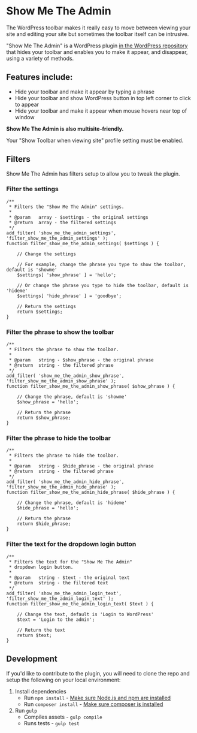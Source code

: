 # Show Me The Admin

The WordPress toolbar makes it really easy to move between viewing your site and editing your site but sometimes the toolbar itself can be intrusive.

"Show Me The Admin" is a WordPress plugin [in the WordPress repository](https://wordpress.org/plugins/show-me-the-admin/) that hides your toolbar and enables you to make it appear, and disappear, using a variety of methods.

## Features include:
* Hide your toolbar and make it appear by typing a phrase
* Hide your toolbar and show WordPress button in top left corner to click to appear
* Hide your toolbar and make it appear when mouse hovers near top of window

**Show Me The Admin is also multisite-friendly.**

Your "Show Toolbar when viewing site" profile setting must be enabled.

## Filters

Show Me The Admin has filters setup to allow you to tweak the plugin.

### Filter the settings
    /**
     * Filters the "Show Me The Admin" settings.
     *
     * @param   array - $settings - the original settings
     * @return  array - the filtered settings
     */
    add_filter( 'show_me_the_admin_settings', 'filter_show_me_the_admin_settings' );
    function filter_show_me_the_admin_settings( $settings ) {

        // Change the settings

        // For example, change the phrase you type to show the toolbar, default is 'showme'
        $settings[ 'show_phrase' ] = 'hello';

        // Or change the phrase you type to hide the toolbar, default is 'hideme'
        $settings[ 'hide_phrase' ] = 'goodbye';

        // Return the settings
        return $settings;
    }

### Filter the phrase to show the toolbar
    /**
     * Filters the phrase to show the toolbar.
     *
     * @param   string - $show_phrase - the original phrase
     * @return  string - the filtered phrase
     */
    add_filter( 'show_me_the_admin_show_phrase', 'filter_show_me_the_admin_show_phrase' );
    function filter_show_me_the_admin_show_phrase( $show_phrase ) {

        // Change the phrase, default is 'showme'
        $show_phrase = 'hello';

        // Return the phrase
        return $show_phrase;
    }

### Filter the phrase to hide the toolbar
    /**
     * Filters the phrase to hide the toolbar.
     *
     * @param   string - $hide_phrase - the original phrase
     * @return  string - the filtered phrase
     */
    add_filter( 'show_me_the_admin_hide_phrase', 'filter_show_me_the_admin_hide_phrase' );
    function filter_show_me_the_admin_hide_phrase( $hide_phrase ) {

        // Change the phrase, default is 'hideme'
        $hide_phrase = 'hello';

        // Return the phrase
        return $hide_phrase;
    }

### Filter the text for the dropdown login button
    /**
     * Filters the text for the "Show Me The Admin"
     * dropdown login button.
     *
     * @param   string - $text - the original text
     * @return  string - the filtered text
     */
    add_filter( 'show_me_the_admin_login_text', 'filter_show_me_the_admin_login_text' );
    function filter_show_me_the_admin_login_text( $text ) {

        // Change the text, default is 'Login to WordPress'
        $text = 'Login to the admin';

        // Return the text
        return $text;
    }
    
## Development

If you'd like to contribute to the plugin, you will need to clone the repo and setup the following on your local environment:

1. Install dependencies
    * Run `npm install` - [Make sure Node.js and npm are installed](https://docs.npmjs.com/getting-started/installing-node)
    * Run `composer install` - [Make sure composer is installed](https://getcomposer.org/doc/00-intro.md)
2. Run `gulp`
    * Compiles assets - `gulp compile`
    * Runs tests - `gulp test` 
